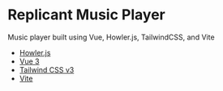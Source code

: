 # Replicant Music Player

Music player built using Vue, Howler.js, TailwindCSS, and Vite

- [Howler.js](https://github.com/goldfire/howler.js)
- [Vue 3](https://v3.vuejs.org/guide/introduction.html)
- [Tailwind CSS v3](https://tailwindcss.com/docs/configuration)
- [Vite](https://vitejs.dev/guide/)
